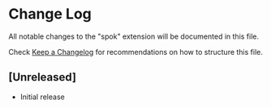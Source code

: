 # Change Log

All notable changes to the "spok" extension will be documented in this file.

Check [Keep a Changelog](http://keepachangelog.com/) for recommendations on how to structure this file.

## [Unreleased]

- Initial release